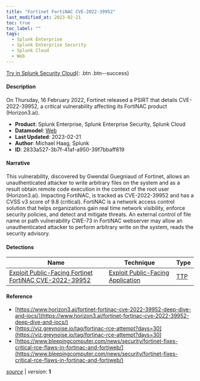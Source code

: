 ```yaml
---
title: "Fortinet FortiNAC CVE-2022-39952"
last_modified_at: 2023-02-21
toc: true
toc_label: ""
tags:
  - Splunk Enterprise
  - Splunk Enterprise Security
  - Splunk Cloud
  - Web
---
```


[Try in Splunk Security Cloud](https://www.splunk.com/en_us/cyber-security.html){: .btn .btn--success}

#### Description

On Thursday, 16 February 2022, Fortinet released a PSIRT that details CVE-2022-39952, a critical vulnerability affecting its FortiNAC product (Horizon3.ai).

- **Product**: Splunk Enterprise, Splunk Enterprise Security, Splunk Cloud
- **Datamodel**: [Web](https://docs.splunk.com/Documentation/CIM/latest/User/Web)
- **Last Updated**: 2023-02-21
- **Author**: Michael Haag, Splunk
- **ID**: 2833a527-3b7f-41af-a950-39f7bbaff819

#### Narrative

This vulnerability, discovered by Gwendal Guegniaud of Fortinet, allows an unauthenticated attacker to write arbitrary files on the system and as a result obtain remote code execution in the context of the root user (Horizon3.ai). Impacting FortiNAC, is tracked as CVE-2022-39952 and has a CVSS v3 score of 9.8 (critical). FortiNAC is a network access control solution that helps organizations gain real time network visibility, enforce security policies, and detect and mitigate threats. An external control of file name or path vulnerability CWE-73 in FortiNAC webserver may allow an unauthenticated attacker to perform arbitrary write on the system, reads the security advisory.

#### Detections

| Name        | Technique   | Type         |
| ----------- | ----------- |--------------|
| [Exploit Public-Facing Fortinet FortiNAC CVE-2022-39952](/web/2038f5c6-5aba-4221-8ae2-ca76e2ca8b97/) | [Exploit Public-Facing Application](/tags/#exploit-public-facing-application) | [TTP](https://github.com/splunk/security_content/wiki/Detection-Analytic-Types) |

#### Reference

* [https://www.horizon3.ai/fortinet-fortinac-cve-2022-39952-deep-dive-and-iocs/](https://www.horizon3.ai/fortinet-fortinac-cve-2022-39952-deep-dive-and-iocs/)
* [https://viz.greynoise.io/tag/fortinac-rce-attempt?days=30](https://viz.greynoise.io/tag/fortinac-rce-attempt?days=30)
* [https://www.bleepingcomputer.com/news/security/fortinet-fixes-critical-rce-flaws-in-fortinac-and-fortiweb/](https://www.bleepingcomputer.com/news/security/fortinet-fixes-critical-rce-flaws-in-fortinac-and-fortiweb/)



[*source*](https://github.com/splunk/security_content/tree/develop/stories/fortinet_fortinac_cve_2022_39952.yml) \| *version*: **1**